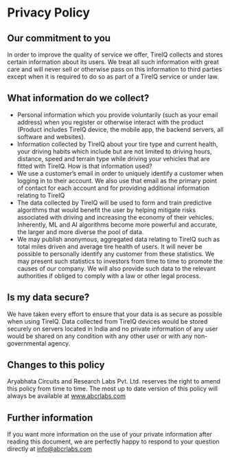 # Privacy Policy

## Our commitment to you 
In order to improve the quality of service we offer, TireIQ collects and stores certain information about its users. We treat all such information with great care and will never sell or otherwise pass on this information to third parties except when it is required to do so as part of a TireIQ service or under law.

## What information do we collect?
- Personal information which you provide voluntarily (such as your email address) when you register or otherwise interact with the product (Product includes TireIQ device, the mobile app, the backend servers, all software and websites).
- Information collected by TireIQ about your tire type and current health, your driving habits which include but are not limited to driving hours, distance, speed and terrain type while driving your vehicles that are fitted with TireIQ.
How is that information used?
- We use a customer’s email in order to uniquely identify a customer when logging in to their account. We also use that email as the primary point of contact for each account and for providing additional information relating to TireIQ
- The data collected by TireIQ will be used to form and train predictive algorithms that would benefit the user by helping mitigate risks associated with driving and increasing the economy of their vehicles. Inherently, ML and AI algorithms become more powerful and accurate, the larger and more diverse the pool of data. 
- We may publish anonymous, aggregated data relating to TireIQ such as total miles driven and average tire health of users. It will never be possible to personally identify any customer from these statistics. We may present such statistics to investors from time to time to promote the causes of our company. We will also provide such data to the relevant authorities if obliged to comply with a law or other legal process.

## Is my data secure?
We have taken every effort to ensure that your data is as secure as possible when using TireIQ. Data collected from TireIQ devices would be stored securely on servers located in India and no private information of any user would be shared on any condition with any other user or with any non-governmental agency. 

## Changes to this policy
Aryabhata Circuits and Research Labs Pvt. Ltd. reserves the right to amend this policy from time to time. The most up to date version of this policy will always be available at www.abcrlabs.com

## Further information
If you want more information on the use of your private information after reading this document, we are perfectly happy to respond to your question directly at info@abcrlabs.com

